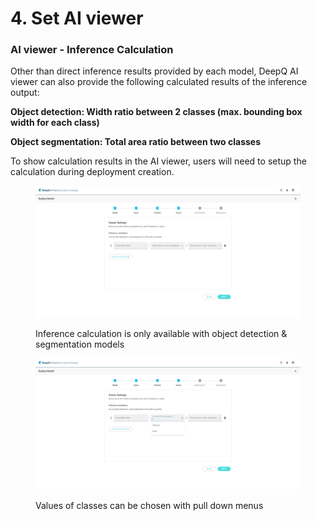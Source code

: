 # 4. Set AI viewer

### AI viewer - Inference Calculation

Other than direct inference results provided by each model, DeepQ AI viewer can also provide the following calculated results of the inference output:

**Object detection: Width ratio between 2 classes (max. bounding box width for each class)**

**Object segmentation: Total area ratio between two classes**

To show calculation results in the AI viewer, users will need to setup the calculation during deployment creation.



<figure><img src="../../.gitbook/assets/Deeploy-adm-4-1-4-1.png" alt=""><figcaption><p>Inference calculation is only available with object detection &#x26; segmentation models</p></figcaption></figure>

<figure><img src="../../.gitbook/assets/Deeploy-adm-4-1-4-2.png" alt=""><figcaption><p>Values of classes can be chosen with pull down menus </p></figcaption></figure>
